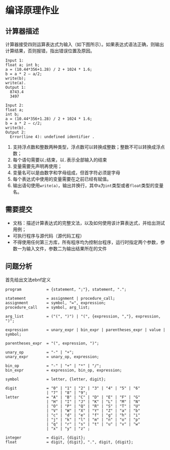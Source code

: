 # 编译原理作业

## 计算器描述

计算器接受四则运算表达式为输入（如下图所示）。如果表达式语法正确，则输出计算结果，否则报错，指出错误位置及原因。

```
Input 1:
float a; int b;
a = (10.44*356+1.28) / 2 + 1024 * 1.6;
b = a * 2 – a/2;
write(b);
write(a).
Output 1:
  8743.4
  3497

Input 2:
float a;
int b;
a = (10.44*356+1.28) / 2 + 1024 * 1.6;
b = a * 2 – c/2;
write(b).
Output 2:
  Error(line 4): undefined identifier .
```

1. 支持浮点数和整数两种类型，浮点数可以转换成整数；整数不可以转换成浮点数；
2. 每个语句需要以`;`结束，以`.`表示全部输入的结束
3. 变量需要先声明再使用；
4. 变量名可以是由数字和字母组成，但首字符必须是字母
5. 每个表达式中使用的变量需要在之前已经有赋值。
6. 输出语句使用`write(a)`，输出并换行，其中`a`为`int`类型或者`float`类型的变量名。

## 需要提交

- 文档：描述计算表达式的完整文法，以及如何使用该计算表达式，并给出测试用例；
- 可执行程序与源代码（源代码工程）
- 不得使用任何第三方库，所有程序均为控制台程序，运行时指定两个参数，参数一为输入文件，参数二为输出结果所在的文件

## 问题分析

首先给出文法ebnf定义

```ebnf
program           = {statement, ";"}, statement, ".";

statement         = assignment | procedure_call;
assignment        = symbol, "=", expression;
procedure_call    = symbol, arg_list;

arg_list          = ("(", ")") | "(", {expression, ","}, expression, ")"; 

expression        = unary_expr | bin_expr | parentheses_expr | value | symbol;

parentheses_expr  = "(", expression, ")";

unary_op          = "-" | "+";
unary_expr        = unary_op, expression;

bin_op            = "-" | "+" | "*" | "/";
bin_expr          = expression, bin_op, expression;

symbol            = letter, {letter, digit};

digit             = "0" | "1" | "2" | "3" | "4" | "5" | "6"
                  | "7" | "8" | "9";
letter            = "A" | "B" | "C" | "D" | "E" | "F" | "G"
                  | "H" | "I" | "J" | "K" | "L" | "M" | "N"
                  | "O" | "P" | "Q" | "R" | "S" | "T" | "U"
                  | "V" | "W" | "X" | "Y" | "Z" | "a" | "b"
                  | "c" | "d" | "e" | "f" | "g" | "h" | "i"
                  | "j" | "k" | "l" | "m" | "n" | "o" | "p"
                  | "q" | "r" | "s" | "t" | "u" | "v" | "w"
                  | "x" | "y" | "z" ;
  
integer           = digit, {digit};
float             = digit, {digit}, ".", digit, {digit};

```
